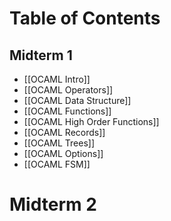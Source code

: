 # Table of Contents

## Midterm 1
- [[OCAML Intro]]
- [[OCAML Operators]]
- [[OCAML Data Structure]]
- [[OCAML Functions]]
- [[OCAML High Order Functions]]
- [[OCAML Records]]
- [[OCAML Trees]]
- [[OCAML Options]]
- [[OCAML FSM]]

# Midterm 2